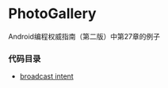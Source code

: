 # PhotoGallery
Android编程权威指南（第二版）中第27章的例子

### 代码目录
* [broadcast intent](https://github.com/uv-lab/PhotoGallery/tree/ch27)
